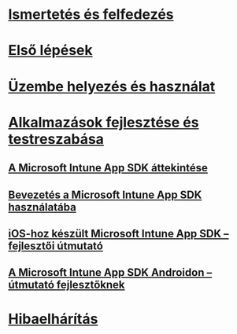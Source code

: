 # [Ismertetés és felfedezés](/intune/understand-explore/introduction-to-microsoft-intune)
# [Első lépések](/intune/get-started/what-to-know-before-you-start-microsoft-intune)
# [Üzembe helyezés és használat](/intune/deploy-use/overview-of-device-and-app-lifecycles-in-microsoft-intune)
# [Alkalmazások fejlesztése és testreszabása](intune-app-sdk.md)
## [A Microsoft Intune App SDK áttekintése](intune-app-sdk.md)
## [Bevezetés a Microsoft Intune App SDK használatába](intune-app-sdk-get-started.md)
## [iOS-hoz készült Microsoft Intune App SDK – fejlesztői útmutató](intune-app-sdk-ios.md)
## [A Microsoft Intune App SDK Androidon – útmutató fejlesztőknek](intune-app-sdk-android.md)
# [Hibaelhárítás](/intune/troubleshoot/how-to-get-support-for-microsoft-intune)


<!--HONumber=Jul16_HO3-->



